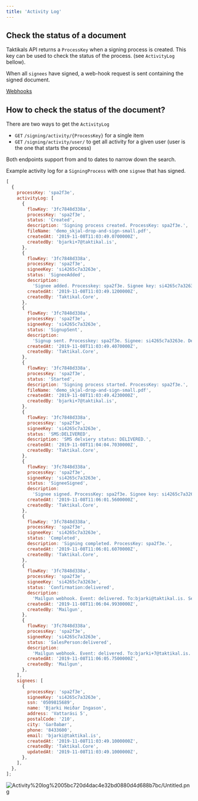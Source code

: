 ```yaml
---
title: 'Activity Log'
---
```


## Check the status of a document

Taktikals API returns a `ProcessKey` when a signing process is created. This key
can be used to check the status of the process. (see `ActivityLog` bellow).

When all `signees` have signed, a web-hook request is sent containing the signed
document.

[Webhooks ](/docs/api/webhooks)

## How to check the status of the document?

There are two ways to get the `ActivityLog`

- `GET` `/signing/activity/{ProcessKey}` for a single item
- `GET` `/signing/activity/user/` to get all activity for a given user (user is
  the one that starts the process)

Both endpoints support from and to dates to narrow down the search.

Example activity log for a `SigningProcess` with one `signee` that has signed.

```jsx
[
  {
    processKey: 'spa2f3e',
    activityLog: [
      {
        flowKey: '3fc7848d338a',
        processKey: 'spa2f3e',
        status: 'Created',
        description: 'Signing process created. ProcessKey: spa2f3e.',
        fileName: 'demo_skjal-drop-and-sign-small.pdf',
        createdAt: '2019-11-08T11:03:49.0700000Z',
        createdBy: 'bjarki+7@taktikal.is',
      },
      {
        flowKey: '3fc7848d338a',
        processKey: 'spa2f3e',
        signeeKey: 'si4265c7a3263e',
        status: 'SigneeAdded',
        description:
          'Signee added. Processkey: spa2f3e. Signee key: si4265c7a3263e.',
        createdAt: '2019-11-08T11:03:49.1200000Z',
        createdBy: 'Taktikal.Core',
      },
      {
        flowKey: '3fc7848d338a',
        processKey: 'spa2f3e',
        signeeKey: 'si4265c7a3263e',
        status: 'SignupSent',
        description:
          'Signup sent. Processkey: spa2f3e. Signee: si4265c7a3263e. Delivery method : Sms ',
        createdAt: '2019-11-08T11:03:49.4070000Z',
        createdBy: 'Taktikal.Core',
      },
      {
        flowKey: '3fc7848d338a',
        processKey: 'spa2f3e',
        status: 'Started',
        description: 'Signing process started. ProcessKey: spa2f3e.',
        fileName: 'demo_skjal-drop-and-sign-small.pdf',
        createdAt: '2019-11-08T11:03:49.4230000Z',
        createdBy: 'bjarki+7@taktikal.is',
      },
      {
        flowKey: '3fc7848d338a',
        processKey: 'spa2f3e',
        signeeKey: 'si4265c7a3263e',
        status: 'SMS:DELIVERED',
        description: 'SMS delviery status: DELIVERED.',
        createdAt: '2019-11-08T11:04:04.7030000Z',
        createdBy: 'Taktikal.Core',
      },
      {
        flowKey: '3fc7848d338a',
        processKey: 'spa2f3e',
        signeeKey: 'si4265c7a3263e',
        status: 'SigneeSigned',
        description:
          'Signee signed. ProcessKey: spa2f3e. Signee key: si4265c7a3263e',
        createdAt: '2019-11-08T11:06:01.5600000Z',
        createdBy: 'Taktikal.Core',
      },
      {
        flowKey: '3fc7848d338a',
        processKey: 'spa2f3e',
        signeeKey: 'si4265c7a3263e',
        status: 'Completed',
        description: 'Signing completed. ProcessKey: spa2f3e.',
        createdAt: '2019-11-08T11:06:01.6070000Z',
        createdBy: 'Taktikal.Core',
      },
      {
        flowKey: '3fc7848d338a',
        processKey: 'spa2f3e',
        signeeKey: 'si4265c7a3263e',
        status: 'Confirmation:delivered',
        description:
          'Mailgun webhook. Event: delivered. To:bjarki@taktikal.is. Sender:postmaster@mailgun.taktikal.is. Id:2NwQ3QahRtWZgK37JQ-I8Q. Severity: . Reason:',
        createdAt: '2019-11-08T11:06:04.9930000Z',
        createdBy: 'Mailgun',
      },
      {
        flowKey: '3fc7848d338a',
        processKey: 'spa2f3e',
        signeeKey: 'si4265c7a3263e',
        status: 'SalesPerson:delivered',
        description:
          'Mailgun webhook. Event: delivered. To:bjarki+7@taktikal.is. Sender:postmaster@mailgun.taktikal.is. Id:0QEQpeM1SKuVgWZaIG0tfQ. Severity: . Reason:',
        createdAt: '2019-11-08T11:06:05.7500000Z',
        createdBy: 'Mailgun',
      },
    ],
    signees: [
      {
        processKey: 'spa2f3e',
        signeeKey: 'si4265c7a3263e',
        ssn: '0509815689',
        name: 'Bjarki Heiðar Ingason',
        address: 'Vattarási 5',
        postalCode: '210',
        city: 'Garðabær',
        phone: '8433600',
        email: 'bjarki@taktikal.is',
        createdAt: '2019-11-08T11:03:49.1000000Z',
        createdBy: 'Taktikal.Core',
        updatedAt: '2019-11-08T11:03:49.1000000Z',
      },
    ],
  },
];
```

![Activity%20log%2005bc720d4dac4e32bd0880d4d688b7bc/Untitled.png](/img/api/activity-log/Untitled.png)
